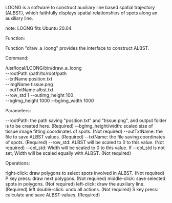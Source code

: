 LOONG is a software to construct auxiliary line based spatial trajectory (ALBST), which faithfully displays spatial relationships of spots along an auxiliary line.

note: LOONG fits Ubuntu 20.04.

Function:

Function "draw_a_loong" provides the interface to construct ALBST.

Command:

/usr/local/LOONG/bin/draw_a_loong  \
--rootPath /path/to/root/path   \
--txtName position.txt  \
--imgName tissue.png \
--outTxtName albst.txt \
--row_std 1 --outImg_height 100  \
--bgImg_height 1000  --bgImg_width 1000

Parameters:

--rootPath: the path saving "position.txt" and "tissue.png", and output folder is to be created here. (Required)
--bgImg_height/width: scaled size of tissue image fitting coordinates of spots. (Not required)
--outTxtName: the file to save ALBST values. (Required)
--txtName: the file saving coordinates of spots. (Required)
--row_std: ALBST will be scaled to 0 to this value. (Not required)
--col_std: Width will be scaled to 0 to this value. If --col_std is not set, Width will be scaled equally with ALBST. (Not required)

Operations:

right-click: draw polygons to select spots involved in ALBST. (Not required)
P key press: draw next polygons. (Not required)
middle-click: save selected spots in polygons. (Not required)
left-click: draw the auxiliary line. (Required)
left double-click: undo all actions. (Not required)
S key press: calculate and save ALBST values. (Required)
